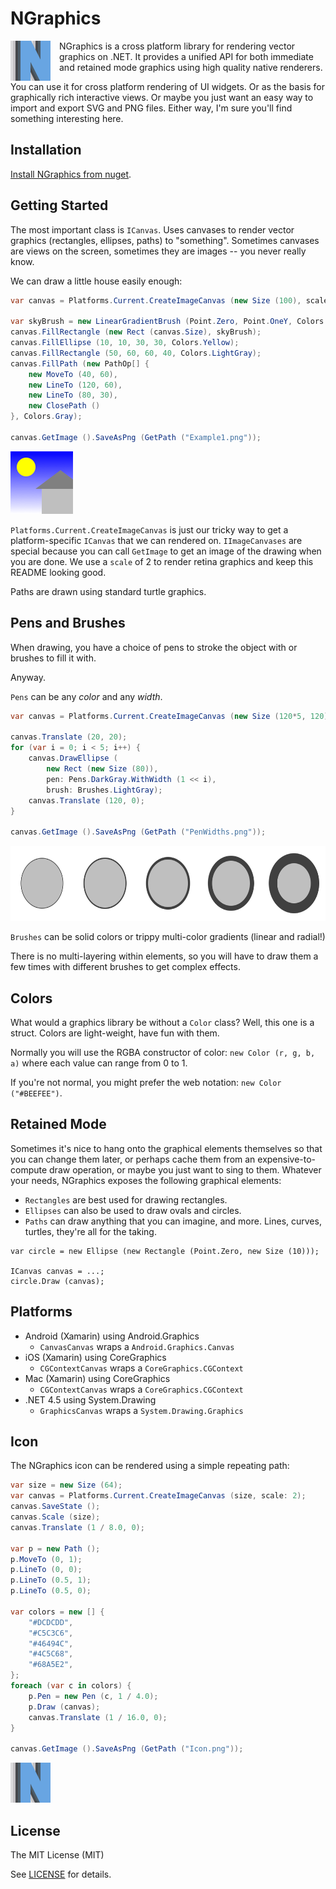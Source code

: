 # NGraphics

<img src="TestResults/Icon-Mac.png" width="64" height="64" style="float:left;margin-right:1em" />

NGraphics is a cross platform library for rendering vector graphics on .NET. It provides a unified API for both immediate and retained mode graphics using high quality native renderers.

You can use it for cross platform rendering of UI widgets. Or as the basis for graphically rich interactive views. Or maybe you just want an easy way to import and export SVG and PNG files. Either way, I'm sure you'll find something interesting here.



## Installation

[Install NGraphics from nuget](https://www.nuget.org/packages/NGraphics/).



## Getting Started

The most important class is `ICanvas`. Uses canvases to render vector graphics (rectangles, ellipses, paths) to "something". Sometimes canvases are views on the screen, sometimes they are images -- you never really know.

We can draw a little house easily enough:

```csharp
var canvas = Platforms.Current.CreateImageCanvas (new Size (100), scale: 2);

var skyBrush = new LinearGradientBrush (Point.Zero, Point.OneY, Colors.Blue, Colors.White);
canvas.FillRectangle (new Rect (canvas.Size), skyBrush);
canvas.FillEllipse (10, 10, 30, 30, Colors.Yellow);
canvas.FillRectangle (50, 60, 60, 40, Colors.LightGray);
canvas.FillPath (new PathOp[] {	
	new MoveTo (40, 60),
	new LineTo (120, 60),
	new LineTo (80, 30),
	new ClosePath ()
}, Colors.Gray);

canvas.GetImage ().SaveAsPng (GetPath ("Example1.png"));
```

<img src="TestResults/Example1-Mac.png" width="100" height="100" />

`Platforms.Current.CreateImageCanvas` is just our tricky way to get a platform-specific `ICanvas` that we can rendered on. `IImageCanvases` are special because you can call `GetImage` to get an image of the drawing when you are done. We use a `scale` of 2 to render retina graphics and keep this README looking good.

Paths are drawn using standard turtle graphics.



## Pens and Brushes

When drawing, you have a choice of pens to stroke the object with or brushes to fill it with.

Anyway.

`Pens` can be any *color* and any *width*.

```csharp
var canvas = Platforms.Current.CreateImageCanvas (new Size (120*5, 120), scale: 2);

canvas.Translate (20, 20);
for (var i = 0; i < 5; i++) {
	canvas.DrawEllipse (
		new Rect (new Size (80)),
		pen: Pens.DarkGray.WithWidth (1 << i),
		brush: Brushes.LightGray);
	canvas.Translate (120, 0);
}

canvas.GetImage ().SaveAsPng (GetPath ("PenWidths.png"));
```

<img src="TestResults/PenWidths-Mac.png" width="600" height="120" />


`Brushes` can be solid colors or trippy multi-color gradients (linear and radial!)

There is no multi-layering within elements, so you will have to draw them a few times with different brushes to get complex effects.


## Colors

What would a graphics library be without a `Color` class? Well, this one is a struct. Colors are light-weight, have fun with them.

Normally you will use the RGBA constructor of color: `new Color (r, g, b, a)` where each value can range from 0 to 1.

If you're not normal, you might prefer the web notation: `new Color ("#BEEFEE")`.



## Retained Mode

Sometimes it's nice to hang onto the graphical elements themselves so that you can change them later, or perhaps cache them from an expensive-to-compute draw operation, or maybe you just want to sing to them. Whatever your needs, NGraphics exposes the following graphical elements:

* `Rectangles` are best used for drawing rectangles.
* `Ellipses` can also be used to draw ovals and circles.
* `Paths` can draw anything that you can imagine, and more. Lines, curves, turtles, they're all for the taking.


```charp
var circle = new Ellipse (new Rectangle (Point.Zero, new Size (10)));

ICanvas canvas = ...;
circle.Draw (canvas);
```

## Platforms


* Android (Xamarin) using Android.Graphics
	- `CanvasCanvas` wraps a `Android.Graphics.Canvas`
* iOS (Xamarin) using CoreGraphics
	- `CGContextCanvas` wraps a `CoreGraphics.CGContext`
* Mac (Xamarin) using CoreGraphics
	- `CGContextCanvas` wraps a `CoreGraphics.CGContext`
* .NET 4.5 using System.Drawing
	- `GraphicsCanvas` wraps a `System.Drawing.Graphics`


## Icon

The NGraphics icon can be rendered using a simple repeating path:

```csharp
var size = new Size (64);
var canvas = Platforms.Current.CreateImageCanvas (size, scale: 2);
canvas.SaveState ();
canvas.Scale (size);
canvas.Translate (1 / 8.0, 0);

var p = new Path ();
p.MoveTo (0, 1);
p.LineTo (0, 0);
p.LineTo (0.5, 1);
p.LineTo (0.5, 0);

var colors = new [] {
	"#DCDCDD",
	"#C5C3C6",
	"#46494C",
	"#4C5C68",
	"#68A5E2",
};
foreach (var c in colors) {
	p.Pen = new Pen (c, 1 / 4.0);
	p.Draw (canvas);
	canvas.Translate (1 / 16.0, 0);
}

canvas.GetImage ().SaveAsPng (GetPath ("Icon.png"));
```

<img src="TestResults/Icon-Mac.png" width="64" height="64" />



## License

The MIT License (MIT)

See [LICENSE](LICENSE) for details.

